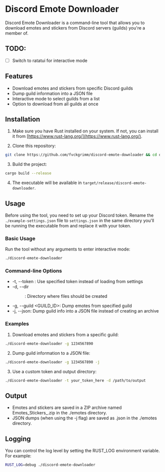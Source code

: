 # Discord Emote Downloader

Discord Emote Downloader is a command-line tool that allows you to download emotes and stickers from Discord servers (guilds) you're a member of.

## TODO:

- [ ] Switch to ratatui for interactive mode

## Features

- Download emotes and stickers from specific Discord guilds
- Dump guild information into a JSON file
- Interactive mode to select guilds from a list
- Option to download from all guilds at once

## Installation

1. Make sure you have Rust installed on your system. If not, you can install it from [https://www.rust-lang.org/](https://www.rust-lang.org/).

2. Clone this repository:

```bash 
git clone https://github.com/fvckgrimm/discord-emote-downloader && cd discord-emote-downloader
```

3. Build the project: 

```bash
cargo build --release
```

4. The executable will be available in `target/release/discord-emote-downloader`.

## Usage

Before using the tool, you need to set up your Discord token. Rename the `./example-settings.json` file to `settings.json` in the same directory you'll be running the executable from and replace it with your token.

### Basic Usage

Run the tool without any arguments to enter interactive mode:

```bash
./discord-emote-downloader
```

### Command-line Options

* -t, --token <TOKEN>: Use specified token instead of loading from settings
* -d, --dir <DIR>: Directory where files should be created
* -g, --guild <GUILD_ID>: Dump emotes from specified guild
* -j, --json: Dump guild info into a JSON file instead of creating an archive

### Examples

1. Download emotes and stickers from a specific guild:

```bash
./discord-emote-downloader -g 1234567890
```

2. Dump guild information to a JSON file:

```bash
./discord-emote-downloader -g 1234567890 -j
```

3. Use a custom token and output directory:

```bash
./discord-emote-downloader -t your_token_here -d /path/to/output
```

## Output

* Emotes and stickers are saved in a ZIP archive named Emotes_Stickers_<GuildName>.zip in the ./emotes directory.
* JSON dumps (when using the -j flag) are saved as <GuildName>.json in the ./emotes directory.

## Logging

You can control the log level by setting the RUST_LOG environment variable. For example:

```bash
RUST_LOG=debug ./discord-emote-downloader
```
